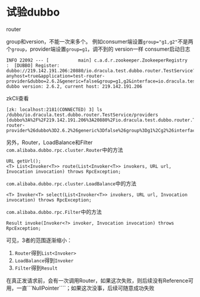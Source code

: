 # 试验dubbo

router

group和version，不能一次来多个。
例如consumer端设置```group="g1,g2"```不是两个```group```，provider端设置```group=g1```，调不到的
version一样
consumer启动日志
```
INFO 22092 --- [           main] c.a.d.r.zookeeper.ZookeeperRegistry      :  [DUBBO] Register: dubbo://219.142.191.206:20880/io.dracula.test.dubbo.router.TestService?anyhost=true&application=test-router-provider&dubbo=2.6.2&generic=false&group=g1,g2&interface=io.dracula.test.dubbo.router.TestService&methods=sayHello&pid=22092&revision=v1,v2&side=provider&timestamp=1552361766254&version=v1,v2, dubbo version: 2.6.2, current host: 219.142.191.206
```
zkCli查看
```
[zk: localhost:2181(CONNECTED) 3] ls /dubbo/io.dracula.test.dubbo.router.TestService/providers
[dubbo%3A%2F%2F219.142.191.206%3A20880%2Fio.dracula.test.dubbo.router.TestService%3Fanyhost%3Dtrue%26application%3Dtest-router-provider%26dubbo%3D2.6.2%26generic%3Dfalse%26group%3Dg1%2Cg2%26interface%3Dio.dracula.test.dubbo.router.TestService%26methods%3DsayHello%26pid%3D22092%26revision%3Dv1%2Cv2%26side%3Dprovider%26timestamp%3D1552361766254%26version%3Dv1%2Cv2]
```

另外，Router，LoadBalance和Filter  
```com.alibaba.dubbo.rpc.cluster.Router```中的方法
```
URL getUrl();
<T> List<Invoker<T>> route(List<Invoker<T>> invokers, URL url, Invocation invocation) throws RpcException;
```
```com.alibaba.dubbo.rpc.cluster.LoadBalance```中的方法
```
<T> Invoker<T> select(List<Invoker<T>> invokers, URL url, Invocation invocation) throws RpcException;
```
```com.alibaba.dubbo.rpc.Filter```中的方法
```
Result invoke(Invoker<?> invoker, Invocation invocation) throws RpcException;
```
可见，3者的范围逐渐缩小：  
1. ```Router```得到```List<Invoker>```
1. ```LoadBalance```得到```Invoker```
1. ```Filter```得到```Result```

在真正发请求前，会有一次调用Router，如果这次失败，则后续没有Reference可用，一直```NullPointer````；如果这次没事，后续可随意成功失败